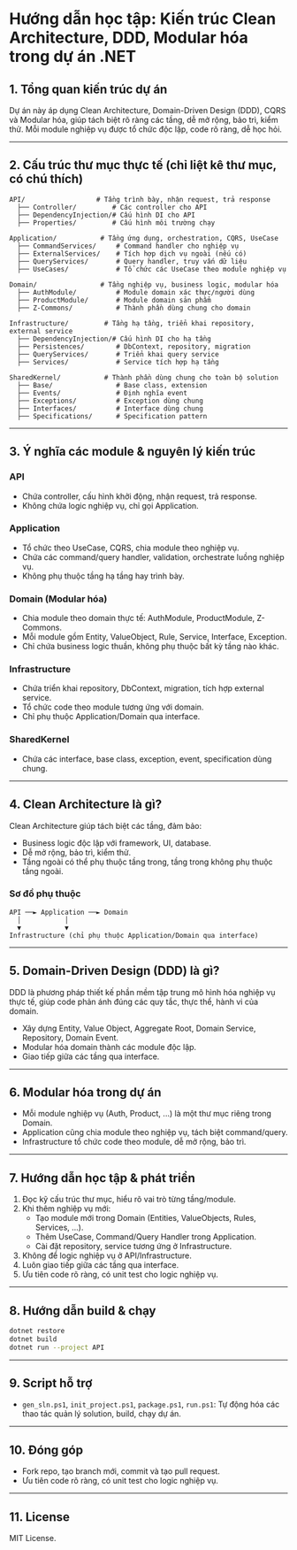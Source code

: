 # Hướng dẫn học tập: Kiến trúc Clean Architecture, DDD, Modular hóa trong dự án .NET

## 1. Tổng quan kiến trúc dự án

Dự án này áp dụng Clean Architecture, Domain-Driven Design (DDD), CQRS và Modular hóa, giúp tách biệt rõ ràng các tầng, dễ mở rộng, bảo trì, kiểm thử. Mỗi module nghiệp vụ được tổ chức độc lập, code rõ ràng, dễ học hỏi.

---

## 2. Cấu trúc thư mục thực tế (chỉ liệt kê thư mục, có chú thích)

```
API/                  # Tầng trình bày, nhận request, trả response
  ├── Controller/         # Các controller cho API
  ├── DependencyInjection/# Cấu hình DI cho API
  ├── Properties/         # Cấu hình môi trường chạy

Application/           # Tầng ứng dụng, orchestration, CQRS, UseCase
  ├── CommandServices/     # Command handler cho nghiệp vụ
  ├── ExternalServices/    # Tích hợp dịch vụ ngoài (nếu có)
  ├── QueryServices/       # Query handler, truy vấn dữ liệu
  ├── UseCases/            # Tổ chức các UseCase theo module nghiệp vụ

Domain/                # Tầng nghiệp vụ, business logic, modular hóa
  ├── AuthModule/          # Module domain xác thực/người dùng
  ├── ProductModule/       # Module domain sản phẩm
  ├── Z-Commons/           # Thành phần dùng chung cho domain

Infrastructure/         # Tầng hạ tầng, triển khai repository, external service
  ├── DependencyInjection/# Cấu hình DI cho hạ tầng
  ├── Persistences/        # DbContext, repository, migration
  ├── QueryServices/       # Triển khai query service
  ├── Services/            # Service tích hợp hạ tầng

SharedKernel/           # Thành phần dùng chung cho toàn bộ solution
  ├── Base/                # Base class, extension
  ├── Events/              # Định nghĩa event
  ├── Exceptions/          # Exception dùng chung
  ├── Interfaces/          # Interface dùng chung
  ├── Specifications/      # Specification pattern
```

---

## 3. Ý nghĩa các module & nguyên lý kiến trúc

### API
- Chứa controller, cấu hình khởi động, nhận request, trả response.
- Không chứa logic nghiệp vụ, chỉ gọi Application.

### Application
- Tổ chức theo UseCase, CQRS, chia module theo nghiệp vụ.
- Chứa các command/query handler, validation, orchestrate luồng nghiệp vụ.
- Không phụ thuộc tầng hạ tầng hay trình bày.

### Domain (Modular hóa)
- Chia module theo domain thực tế: AuthModule, ProductModule, Z-Commons.
- Mỗi module gồm Entity, ValueObject, Rule, Service, Interface, Exception.
- Chỉ chứa business logic thuần, không phụ thuộc bất kỳ tầng nào khác.

### Infrastructure
- Chứa triển khai repository, DbContext, migration, tích hợp external service.
- Tổ chức code theo module tương ứng với domain.
- Chỉ phụ thuộc Application/Domain qua interface.

### SharedKernel
- Chứa các interface, base class, exception, event, specification dùng chung.

---

## 4. Clean Architecture là gì?

Clean Architecture giúp tách biệt các tầng, đảm bảo:
- Business logic độc lập với framework, UI, database.
- Dễ mở rộng, bảo trì, kiểm thử.
- Tầng ngoài có thể phụ thuộc tầng trong, tầng trong không phụ thuộc tầng ngoài.

### Sơ đồ phụ thuộc

```
API ──► Application ──► Domain
  │           │
  ▼           ▼
Infrastructure (chỉ phụ thuộc Application/Domain qua interface)
```

---

## 5. Domain-Driven Design (DDD) là gì?

DDD là phương pháp thiết kế phần mềm tập trung mô hình hóa nghiệp vụ thực tế, giúp code phản ánh đúng các quy tắc, thực thể, hành vi của domain.

- Xây dựng Entity, Value Object, Aggregate Root, Domain Service, Repository, Domain Event.
- Modular hóa domain thành các module độc lập.
- Giao tiếp giữa các tầng qua interface.

---

## 6. Modular hóa trong dự án

- Mỗi module nghiệp vụ (Auth, Product, ...) là một thư mục riêng trong Domain.
- Application cũng chia module theo nghiệp vụ, tách biệt command/query.
- Infrastructure tổ chức code theo module, dễ mở rộng, bảo trì.

---

## 7. Hướng dẫn học tập & phát triển

1. Đọc kỹ cấu trúc thư mục, hiểu rõ vai trò từng tầng/module.
2. Khi thêm nghiệp vụ mới:
   - Tạo module mới trong Domain (Entities, ValueObjects, Rules, Services, ...).
   - Thêm UseCase, Command/Query Handler trong Application.
   - Cài đặt repository, service tương ứng ở Infrastructure.
3. Không để logic nghiệp vụ ở API/Infrastructure.
4. Luôn giao tiếp giữa các tầng qua interface.
5. Ưu tiên code rõ ràng, có unit test cho logic nghiệp vụ.

---

## 8. Hướng dẫn build & chạy

```bash
dotnet restore
dotnet build
dotnet run --project API
```

---

## 9. Script hỗ trợ

- `gen_sln.ps1`, `init_project.ps1`, `package.ps1`, `run.ps1`: Tự động hóa các thao tác quản lý solution, build, chạy dự án.

---

## 10. Đóng góp

- Fork repo, tạo branch mới, commit và tạo pull request.
- Ưu tiên code rõ ràng, có unit test cho logic nghiệp vụ.

---

## 11. License

MIT License.
